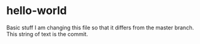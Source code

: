 # hello-world
Basic stuff
I am changing this file so that it differs from the master branch. This string of text is the commit.
